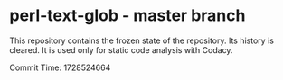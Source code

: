 # perl-text-glob - master branch

This repository contains the frozen state of the repository.
Its history is cleared. It is used only for static code
analysis with Codacy.

Commit Time: 1728524664